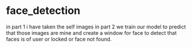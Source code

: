 # face_detection
in part 1 i have taken the self images 
in part 2 we train our model to predict that those images are mine
and create a window for face to detect that faces is of user or locked or face not found.
